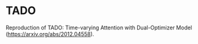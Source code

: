 # TADO
Reproduction of TADO: Time-varying Attention with Dual-Optimizer Model (https://arxiv.org/abs/2012.04558).
